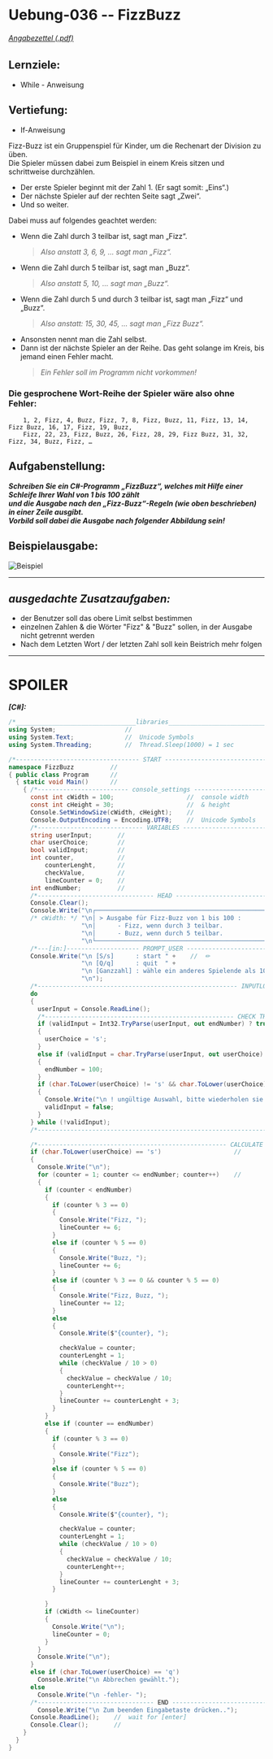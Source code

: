 # Uebung-036  --  FizzBuzz

###### [Angabezettel (.pdf)](https://github.com/IxI-Enki/Uebung-036/blob/main/FizzBuzz.pdf)

## Lernziele:  
 - While - Anweisung
## Vertiefung:
 - If-Anweisung
   
 Fizz-Buzz ist ein Gruppenspiel für Kinder, um die Rechenart der Division zu üben.  
 Die Spieler müssen dabei zum Beispiel in einem Kreis sitzen und schrittweise durchzählen.  
 - Der erste Spieler beginnt mit der Zahl 1. (Er sagt somit: „Eins“.)  
 - Der nächste Spieler auf der rechten Seite sagt „Zwei“.  
 - Und so weiter.

 Dabei muss auf folgendes geachtet werden:  
 - Wenn die Zahl durch 3 teilbar ist, sagt man „Fizz“.  
   > *Also anstatt 3, 6, 9, … sagt man „Fizz“.*  
 - Wenn die Zahl durch 5 teilbar ist, sagt man „Buzz“.  
   > *Also anstatt 5, 10, … sagt man „Buzz“.*  
 - Wenn die Zahl durch 5 und durch 3 teilbar ist, sagt man „Fizz“ und „Buzz“.  
   > *Also anstatt: 15, 30, 45, … sagt man „Fizz Buzz“.*  
 - Ansonsten nennt man die Zahl selbst.
 - Dann ist der nächste Spieler an der Reihe. Das geht solange im Kreis, bis jemand einen Fehler macht.  
   > *Ein Fehler soll im Programm nicht vorkommen!*


###   Die gesprochene Wort-Reihe der Spieler wäre also ohne Fehler:  
```
    1, 2, Fizz, 4, Buzz, Fizz, 7, 8, Fizz, Buzz, 11, Fizz, 13, 14, Fizz Buzz, 16, 17, Fizz, 19, Buzz,  
    Fizz, 22, 23, Fizz, Buzz, 26, Fizz, 28, 29, Fizz Buzz, 31, 32, Fizz, 34, Buzz, Fizz, …   
```

## Aufgabenstellung:  

   ***Schreiben Sie ein C#-Programm „FizzBuzz“, welches mit Hilfe einer Schleife Ihrer Wahl von 1 bis 100 zählt  
   und die Ausgabe nach den „Fizz-Buzz“-Regeln (wie oben beschrieben) in einer Zeile ausgibt.  
   Vorbild soll dabei die Ausgabe nach folgender Abbildung sein!***  

## Beispielausgabe:  

  ![Beispiel](https://github.com/IxI-Enki/Uebung-036/assets/138018029/ab3776c5-2087-4c27-b090-14b7869b3278)

-------------------------------
## *ausgedachte Zusatzaufgaben:*  
  - der Benutzer soll das obere Limit selbst bestimmen  
  - einzelnen Zahlen & die Wörter "Fizz" & "Buzz" sollen, in der Ausgabe nicht getrennt werden
  - Nach dem Letzten Wort / der letzten Zahl soll kein Beistrich mehr folgen  
-------------------------------
# **SPOILER**  

***[C#]:***

```c#
/*_________________________________libraries_________________________________*/
using System;                   //  
using System.Text;              //  Unicode Symbols
using System.Threading;         //  Thread.Sleep(1000) = 1 sec

/*---------------------------------- START ----------------------------------*/
namespace FizzBuzz          //  
{ public class Program      //
  { static void Main()      //
    { /*------------------------- console_settings --------------------------*/
      const int cWidth = 100;                    //  console width
      const int cHeight = 30;                    //  & height
      Console.SetWindowSize(cWidth, cHeight);    //
      Console.OutputEncoding = Encoding.UTF8;    //  Unicode Symbols
      /*----------------------------- VARIABLES -----------------------------*/
      string userInput;       //  
      char userChoice;        //  
      bool validInput;        //  
      int counter,            //  
          counterLenght,      //  
          checkValue,         //  
          lineCounter = 0;    //  
      int endNumber;          //  
      /*-------------------------------- HEAD -------------------------------*/
      Console.Clear();
      Console.Write("\n┌───────────────────────────────────────────────────┐" +
      /* cWidth: */ "\n│ > Ausgabe für Fizz-Buzz von 1 bis 100 :           │" +
                    "\n│      - Fizz, wenn durch 3 teilbar.                │" +
                    "\n│      - Buzz, wenn durch 5 teilbar.                │" +
                    "\n└───────────────────────────────────────────────────┘");
      /*---[in:]-------------------- PROMPT_USER ----------------------------*/
      Console.Write("\n [S/s]      : start " +    //  ✏
                    "\n [Q/q]      : quit  " +
                    "\n [Ganzzahl] : wähle ein anderes Spielende als 100" +
                    "\n");
      /*------------------------------------------------------- INPUTLOOP ---------------------------------------------------------*/
      do                                                                                                                           //
      {                                                                                                                            //
        userInput = Console.ReadLine();                                                                                            //
        /*---------------------------------------------------- CHECK THE INPUT ----------------------------------------------------*/
        if (validInput = Int32.TryParse(userInput, out endNumber) ? true : false)    //  parse to int works: limit = input         //
        {                                                                            //                                            //
          userChoice = 's';                                                          //  -> choose start                           //
        }                                                                                                                          //
        else if (validInput = char.TryParse(userInput, out userChoice) ? true : false)    //  parse to char works: choice = input  //
        {                                                                                 //                                       //
          endNumber = 100;                                                                //  -> limit = 100                       //
        }                                                                                                                          //
        if (char.ToLower(userChoice) != 's' && char.ToLower(userChoice) != 'q' || (endNumber < 0))  // choice neither 's' nor 'q'  //
        {                                                                                           //           or a negativ_int  //
          Console.Write("\n ! ungültige Auswahl, bitte wiederholen sie die Eingabe \n");            //  prompt to repeat input     //
          validInput = false;                                                                       //  -> invalid Input           //
        }                                                                                                                          //
      } while (!validInput);                                                                                                       //
      /*---------------------------------------------------------------------------------------------------------------------------*/

      /*---------------------------------------------------- CALCULATE OUTPUT -----------------------------------------------------*/
      if (char.ToLower(userChoice) == 's')                    //                                                                   //
      {                                                                                                                            //
        Console.Write("\n");                                                                                                       //
        for (counter = 1; counter <= endNumber; counter++)    //                                                                   //
        {                                                                                                                          //
          if (counter < endNumber)
          {
            if (counter % 3 == 0)
            {
              Console.Write("Fizz, ");
              lineCounter += 6;
            }
            else if (counter % 5 == 0)
            {
              Console.Write("Buzz, ");
              lineCounter += 6;
            }
            else if (counter % 3 == 0 && counter % 5 == 0)
            {
              Console.Write("Fizz, Buzz, ");
              lineCounter += 12;
            }
            else
            {
              Console.Write($"{counter}, ");

              checkValue = counter;
              counterLenght = 1;
              while (checkValue / 10 > 0)
              {
                checkValue = checkValue / 10;
                counterLenght++;
              }
              lineCounter += counterLenght + 3;
            }
          }
          else if (counter == endNumber)
          {
            if (counter % 3 == 0)
            {
              Console.Write("Fizz");
            }
            else if (counter % 5 == 0)
            {
              Console.Write("Buzz");
            }
            else
            {
              Console.Write($"{counter}, ");

              checkValue = counter;
              counterLenght = 1;
              while (checkValue / 10 > 0)
              {
                checkValue = checkValue / 10;
                counterLenght++;
              }
              lineCounter += counterLenght + 3;
            }

          }
          if (cWidth <= lineCounter)
          {
            Console.Write("\n");
            lineCounter = 0;
          }
        }
        Console.Write("\n");
      }
      else if (char.ToLower(userChoice) == 'q')
        Console.Write("\n Abbrechen gewählt.");
      else
        Console.Write("\n -fehler- ");
      /*-------------------------------- END --------------------------------*/
        Console.Write("\n Zum beenden Eingabetaste drücken..");
      Console.ReadLine();    //  wait for [enter]
      Console.Clear();       //
    }
  }
}
```
